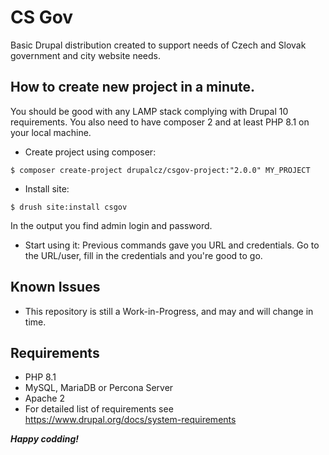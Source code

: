 # CS Gov

Basic Drupal distribution created to support needs of Czech and Slovak government and city website needs.

## How to create new project in a minute.

You should be good with any LAMP stack complying with Drupal 10 requirements. You also need to have composer 2 and at least PHP 8.1 on your local machine.

- Create project using composer:
```
$ composer create-project drupalcz/csgov-project:"2.0.0" MY_PROJECT
```

- Install site:
```
$ drush site:install csgov
```
In the output you find admin login and password.

- Start using it:
Previous commands gave you URL and credentials. Go to the URL/user, fill in the credentials and you're good to go.

## Known Issues

* This repository is still a Work-in-Progress, and may and will change in time.

## Requirements

* PHP 8.1
* MySQL, MariaDB or Percona Server
* Apache 2
* For detailed list of requirements see https://www.drupal.org/docs/system-requirements

***Happy codding!***

